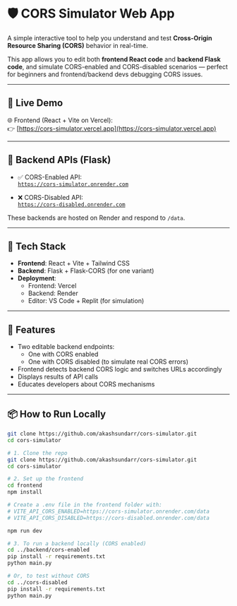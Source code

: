 # 🛡️ CORS Simulator Web App

A simple interactive tool to help you understand and test **Cross-Origin Resource Sharing (CORS)** behavior in real-time.

This app allows you to edit both **frontend React code** and **backend Flask code**, and simulate CORS-enabled and CORS-disabled scenarios — perfect for beginners and frontend/backend devs debugging CORS issues.

---

## 🔗 Live Demo

🌐 Frontend (React + Vite on Vercel):  
👉 [https://cors-simulator.vercel.app](https://cors-simulator.vercel.app)

---

## 🔌 Backend APIs (Flask)

- ✅ CORS-Enabled API:  
  [`https://cors-simulator.onrender.com`](https://cors-simulator.onrender.com)

- ❌ CORS-Disabled API:  
  [`https://cors-disabled.onrender.com`](https://cors-disabled.onrender.com)

These backends are hosted on Render and respond to `/data`.

---

## 🧰 Tech Stack

- **Frontend**: React + Vite + Tailwind CSS
- **Backend**: Flask + Flask-CORS (for one variant)
- **Deployment**:  
  - Frontend: Vercel  
  - Backend: Render  
  - Editor: VS Code + Replit (for simulation)

---

## 🚀 Features

- Two editable backend endpoints:
  - One with CORS enabled
  - One with CORS disabled (to simulate real CORS errors)
- Frontend detects backend CORS logic and switches URLs accordingly
- Displays results of API calls
- Educates developers about CORS mechanisms

---

## 📦 How to Run Locally

```bash
git clone https://github.com/akashsundarr/cors-simulator.git
cd cors-simulator

# 1. Clone the repo
git clone https://github.com/akashsundarr/cors-simulator.git
cd cors-simulator

# 2. Set up the frontend
cd frontend
npm install

# Create a .env file in the frontend folder with:
# VITE_API_CORS_ENABLED=https://cors-simulator.onrender.com/data
# VITE_API_CORS_DISABLED=https://cors-disabled.onrender.com/data

npm run dev

# 3. To run a backend locally (CORS enabled)
cd ../backend/cors-enabled
pip install -r requirements.txt
python main.py

# Or, to test without CORS
cd ../cors-disabled
pip install -r requirements.txt
python main.py

